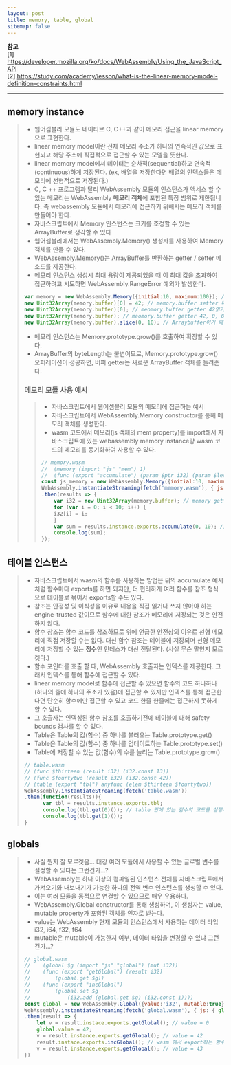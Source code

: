 ```yaml
---
layout: post
title: memory, table, global
sitemap: false
---
```


**참고**  
[1] <https://developer.mozilla.org/ko/docs/WebAssembly/Using_the_JavaScript_API>  
[2] <https://study.com/academy/lesson/what-is-the-linear-memory-model-definition-constraints.html>
* * *  

## memory instance
> * 웹어셈블리 모듈도 네이티브 C, C++과 같이 메모리 접근을 linear memory으로 표현한다.
> * linear memory model이란 전체 메모리 주소가 하나의 연속적인 값으로 표현되고 해당 주소에 직접적으로 접근할 수 있는 모델을 뜻한다.
> * linear memory model에서 데이터는 순차적(sequential)하고 연속적(continuous)하게 저장된다. (ex, 배열을 저장한다면 배열의 인덱스들은 메모리에 선형적으로 저장된다.)
> * C, C ++ 프로그램과 달리 WebAssembly 모듈의 인스턴스가 액세스 할 수 있는 메모리는 WebAssembly **메모리 객체**에 포함된 특정 범위로 제한됩니다. 즉 webassembly 모듈에서 메모리에 접근하기 위해서는 메모리 객체를 만들어야 한다.
> * 자바스크립트에서 Memory 인스턴스는 크기를 조정할 수 있는 ArrayBuffer로 생각할 수 있다
> * 웹어셈블리에서는 WebAssembly.Memory() 생성자를 사용하여 Memory 객체를 만들 수 있다.
> * WebAssembly.Memory()는 ArrayBuffer를 반환하는 getter / setter 메소드를 제공한다.
> * 메모리 인스턴스 생성시 최대 용량이 제공되었을 때 이 최대 값을 초과하여 접근하려고 시도하면 WebAssembly.RangeError 예외가 발생한다.
> ~~~js
> var memory = new WebAssembly.Memory({initial:10, maximum:100}); // 한 페이지에 64킬로 바이트 
> new Uint32Array(memory.buffer)[0] = 42; // memory.buffer setter 메소드인가 getter 메소드인가...
> new Uint32Array(memory.buffer)[0]; // meomory.buffer getter 42읽기
> new Uint32Array(memory.buffer); // meomory.buffer getter 42, 0, 0, 0, 0, 0, 0, 0, 0, ...
> new Uint32Array(memory.buffer).slice(0, 10); // Arraybuffer이기 때문에 slice같은 것도 사용 가능42, 0, 0, 0, ..., 0
> ~~~
> * 메모리 인스턴스는 Memory.prototype.grow()를 호출하여 확장할 수 있다.
> * ArrayBuffer의 byteLength는 불변이므로, Memory.prototype.grow() 오퍼레이션이 성공하면, 버퍼 getter는 새로운 ArrayBuffer 객체를 돌려준다.
> ### 메모리 모듈 사용 예시
> > * 자바스크립트에서 웹어셈블리 모듈의 메모리에 접근하는 예시
> > * 자바스크립트에서 WebAssembly.Memory constructor를 통해 메모리 객체를 생성한다.
> > * wasm 코드에서 메모리(js 객체의 mem property)를 import해서 자바스크립트에 있는 webassembly memory instance랑 wasm 코드의 메모리를 동기화하여 사용할 수 있다.
> > ~~~js
> > // memory.wasm
> > //  (memory (import "js" "mem") 1)
> > //  (func (export "accumulate") (param $ptr i32) (param $len i32) (result i32)
> > const js_memory = new WebAssembly.Memory({initial:10, maximum:100}); // 자바스크립트에서 미리 메모리를 할당해놔야하나봄,,,?
> > WebAssembly.instantiateStreaming(fetch('memory.wasm'), { js: { mem: js_memory } }) // wasm 코드에서 import "js" "mem" 을 했으니 그거에 맞춰서 같이 넣어줘야 한다.
> > .then(results => {
> >     var i32 = new Uint32Array(memory.buffer); // memory getter로 메모리 접근 가능한 ArrayBuffer 객체
> >     for (var i = 0; i < 10; i++) {
> >     i32[i] = i;
> >     }
> >     var sum = results.instance.exports.accumulate(0, 10); // wasm 코드에서 exports 한 함수
> >     console.log(sum);
> > });
> > ~~~

## 테이블 인스턴스
> * 자바스크립트에서 wasm의 함수를 사용하는 방법은 위의 accumulate 예시처럼 함수마다 exports를 하면 되지만, 더 편리하게 여러 함수를 참조 형식으로 테이블로 묶어서 exports할 수도 있다.
> * 참조는 안정성 및 이식성을 이유로 내용을 직접 읽거나 쓰지 않아야 하는 engine-trusted 값이므로 함수에 대한 참조가 메모리에 저장되는 것은 안전하지 않다.
> * 함수 참조는 함수 코드를 참조하므로 위에 언급한 안전상의 이유로 선형 메모리에 직접 저장할 수는 없다. 대신 함수 참조는 테이블에 저장되며 선형 메모리에 저장할 수 있는 **정수**인 인데스가 대신 전달된다. (사실 무슨 말인지 모르겟다.)
> * 함수 포인터를 호출 할 때, WebAssembly 호출자는 인덱스를 제공한다. 그래서 인덱스를 통해 함수에 접근할 수 있다.
> * linear memory model로 함수에 접근할 수 있으면 함수의 코드 하나하나(하나의 줄에 하나의 주소가 있음)에 접근할 수 있지만 인덱스를 통해 접근한다면 단순히 함수에만 접근할 수 있고 코드 한줄 한줄에는 접근하지 못하게 할 수 있다.
> * 그 호출자는 인덱싱된 함수 참조를 호출하기전에 테이블에 대해 safety bounds 검사를 할 수 있다.
> * Table은 Table의 값(함수) 중 하나를 불러오는 Table.prototype.get()
> * Table은 Table의 값(함수) 중 하나를 업데이트하는 Table.prototype.set()
> * Table에 저장할 수 있는 값(함수)의 수를 늘리는 Table.prototype.grow()
> ~~~js
> // table.wasm
> // (func $thirteen (result i32) (i32.const 13))
> // (func $fourtytwo (result i32) (i32.const 42))
> // (table (export "tbl") anyfunc (elem $thirteen $fourtytwo))
> WebAssembly.instantiateStreaming(fetch('table.wasm'))
> .then(function(results)){
>       var tbl = results.instance.exports.tbl;
>       console.log(tbl.get(0)()); // table 안에 있는 함수의 코드를 실행시키고 싶으면 ()를 하면 된다.
>       console.log(tbl.get(1)());
> }
> ~~~

## globals
> * 사실 뭔지 잘 모르겟음... 대강 여러 모듈에서 사용할 수 있는 글로벌 변수를 설정할 수 있다는 그런건가...?
> * WebAssembly는 하나 이상의 컴파일된 인스턴스 전체를 자바스크립트에서 가져오기와 내보내기가 가능한 하나의 전역 변수 인스턴스를 생성할 수 있다.
> * 이는 여러 모듈을 동적으로 연결할 수 있으므로 매우 유용하다.
> * WebAssembly.Global constructor를 통해 생성하며, 이 생성자는 value, mutable property가 포함된 객체를 인자로 받는다.
> * value는 WebAssembly 현재 모듈의 인스턴스에서 사용하는 데이터 타입 i32, i64, f32, f64
> * mutable은 mutable이 가능한지 여부, 데이터 타입을 변경할 수 있냐 그런건가...?
> ~~~js
> // global.wasm
> //    (global $g (import "js" "global") (mut i32))
> //    (func (export "getGlobal") (result i32)
> //        (global.get $g))
> //    (func (export "incGlobal")
> //        (global.set $g
> //            (i32.add (global.get $g) (i32.const 1))))
> const global = new WebAssembly.Global({value:'i32', mutable:true}, 0);
> WebAssembly.instantiateStreaming(fetch('global.wasm'), { js: { global }})
> .then(result => {
>     let v = result.instace.exports.getGlobal(); // value = 0
>     global.value = 42;
>     v = result.instance.exports.getGlobal(); // value = 42
>     result.instace.exports.incGlobal(); // wasm 에서 export하는 함수로 global의 value 값을 1 증가시켜준다.
>     v = result.instance.exports.getGlobal(); // value = 43
> })
> ~~~